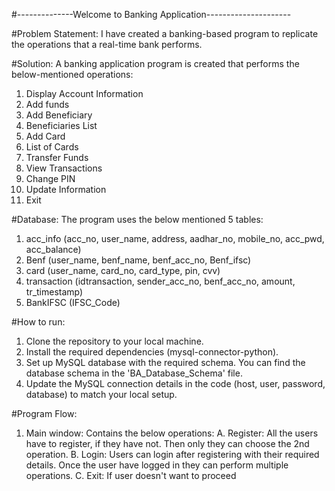 #--------------Welcome to Banking Application---------------------

#Problem Statement:
I have created a banking-based program to replicate the operations that a real-time bank performs.

#Solution:
A banking application program is created that performs the below-mentioned operations:
1. Display Account Information
2. Add funds
3. Add Beneficiary
4. Beneficiaries List 
5. Add Card
6. List of Cards
7. Transfer Funds
8. View Transactions
9. Change PIN
10. Update Information
0. Exit

#Database:
The program uses the below mentioned 5 tables:
1. acc_info (acc_no, user_name, address, aadhar_no, mobile_no, acc_pwd, acc_balance)
2. Benf (user_name, benf_name, benf_acc_no, Benf_ifsc)
3. card (user_name, card_no, card_type, pin, cvv)
4. transaction (idtransaction, sender_acc_no, benf_acc_no, amount, tr_timestamp)
5. BankIFSC (IFSC_Code)

#How to run:
1. Clone the repository to your local machine.
2. Install the required dependencies (mysql-connector-python).
3. Set up MySQL database with the required schema. You can find the database schema in the 'BA_Database_Schema' file.
4. Update the MySQL connection details in the code (host, user, password, database) to match your local setup.

#Program Flow:
1. Main window:
	Contains the below operations:
	A. Register: All the users have to register, if they have not. Then only they can choose the 2nd operation.
	B. Login: Users can login after registering with their required details.
		Once the user have logged in they can perform multiple operations.
	C. Exit: If user doesn't want to proceed 
